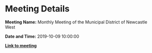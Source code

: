 # Meeting Details

**Meeting Name:** Monthly Meeting of the Municipal District of Newcastle West

**Date and Time:** 2019-10-09 10:00:00

**<a href="https://www.limerick.ie/council/whats-on/monthly-meeting-municipal-district-newcastle-west-43" target="_blank">Link to meeting</a>**
